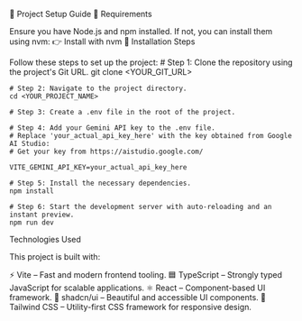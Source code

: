 🚀 Project Setup Guide
📌 Requirements

Ensure you have Node.js and npm installed. If not, you can install them using nvm:
👉 Install with nvm
🔧 Installation Steps

Follow these steps to set up the project:
    # Step 1: Clone the repository using the project's Git URL.
    git clone <YOUR_GIT_URL>

    # Step 2: Navigate to the project directory.
    cd <YOUR_PROJECT_NAME>

    # Step 3: Create a .env file in the root of the project.

    # Step 4: Add your Gemini API key to the .env file.
    # Replace 'your_actual_api_key_here' with the key obtained from Google AI Studio:
    # Get your key from https://aistudio.google.com/

    VITE_GEMINI_API_KEY=your_actual_api_key_here

    # Step 5: Install the necessary dependencies.
    npm install

    # Step 6: Start the development server with auto-reloading and an instant preview.
    npm run dev


Technologies Used

This project is built with:

⚡ Vite – Fast and modern frontend tooling.
🟦 TypeScript – Strongly typed JavaScript for scalable applications.
⚛️ React – Component-based UI framework.
🎨 shadcn/ui – Beautiful and accessible UI components.
🎨 Tailwind CSS – Utility-first CSS framework for responsive design.